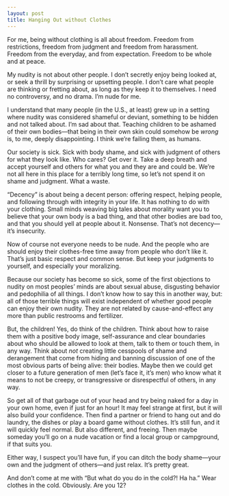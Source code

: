 ```yaml
---
layout: post
title: Hanging Out without Clothes
---
```


For me, being without clothing is all about freedom. Freedom from restrictions,
freedom from judgment and freedom from harassment. Freedom from the everyday,
and from expectation. Freedom to be whole and at peace.

My nudity is not about other people. I don’t secretly enjoy being looked at, or
seek a thrill by surprising or upsetting people. I don’t care what people are
thinking or fretting about, as long as they keep it to themselves. I need no
controversy, and no drama. I’m nude for me.

I understand that many people (in the U.S., at least) grew up in a setting where
nudity was considered shameful or deviant, something to be hidden and not talked
about. I’m sad about that. Teaching children to be ashamed of their own
bodies—that being in their own skin could somehow be _wrong_ is, to me, deeply
disappointing. I think we’re failing them, as humans.

Our society is sick. Sick with body shame, and sick with judgment of others for
what they look like. Who cares? Get over it. Take a deep breath and accept
yourself and others for what you and they are and could be. We’re not all here
in this place for a terribly long time, so let’s not spend it on shame and
judgment. What a waste.

“Decency” is about being a decent person: offering respect, helping people, and
following through with integrity in your life. It has nothing to do with your
clothing. Small minds weaving big tales about morality want you to believe that
your own body is a bad thing, and that other bodies are bad too, and that you
should yell at people about it. Nonsense. That’s not decency—it’s insecurity.

Now of course not everyone needs to be nude. And the people who are should enjoy
their clothes-free time away from people who don’t like it. That’s just basic
respect and common sense. But keep your judgments to yourself, and especially
your moralizing.

Because our society has become so sick, some of the first objections to nudity
on most peoples’ minds are about sexual abuse, disgusting behavior and
pedophilia of all things. I don’t know how to say this in another way, but: all
of those terrible things will exist independent of whether good people can enjoy
their own nudity. They are not related by cause-and-effect any more than public
restrooms and fertilizer.

But, the children! Yes, do think of the children. Think about how to raise them
with a positive body image, self-assurance and clear boundaries about who should
be allowed to look at them, talk to them or touch them, in any way. Think about
_not_ creating little cesspools of shame and derangement that come from hiding
and banning discussion of one of the most obvious parts of being alive: their
bodies. Maybe then we could get closer to a future generation of men (let’s face
it, it’s men) who know what it means to not be creepy, or transgressive or
disrespectful of others, in any way.

So get all of that garbage out of your head and try being naked for a day in
your own home, even if just for an hour! It may feel strange at first, but it
will also build your confidence. Then find a partner or friend to hang out and
do laundry, the dishes or play a board game without clothes. It’s still fun, and
it will quickly feel normal. But also different, and freeing. Then maybe someday
you’ll go on a nude vacation or find a local group or campground, if that suits
you.

Either way, I suspect you’ll have fun, if you can ditch the body shame—your own
and the judgment of others—and just relax. It’s pretty great.

And don’t come at me with “But what do you do in the cold?! Ha ha.” Wear clothes
in the cold. Obviously. Are you 12?
